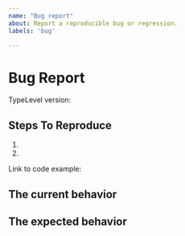 ```yaml
---
name: "Bug report"
about: Report a reproducible bug or regression.
labels: 'bug'

---
```


# Bug Report

TypeLevel version:

<!--
  Please provide a clear and concise description of what the bug is. Include
  screenshots if needed. Please test using the latest version of TypeLevel to
  make sure your issue has not already been fixed.
-->

## Steps To Reproduce

1.
2.

<!--
  Your bug will get fixed much faster if we can run your code and it doesn't
  have dependencies other than TypeLevel. Issues without reproduction steps or
  code examples may be immediately closed as not actionable.
-->

Link to code example:

<!--
  Please provide a link to a repository on GitHub or provide a minimal code 
  example that reproduces the problem. You may provide a screenshot of some 
  application if you think it is relevant to your bug report. Here are some 
  tips for providing a minimal example: https://stackoverflow.com/help/mcve.
-->

## The current behavior

## The expected behavior
